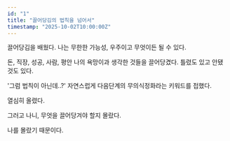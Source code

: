 ```yaml
---
id: "1"
title: "끌어당김의 법칙을 넘어서"
timestamp: "2025-10-02T10:00:00Z"
---
```


끌어당김을 배웠다.
나는 무한한 가능성, 우주이고 무엇이든 될 수 있다.

돈, 직장, 성공, 사람, 평안
나의 욕망이과 생각한 것들을 끌어당겼다.
틀렸도 있고 안됐것도 있다.

'그럼 법칙이 아닌데..?'
자연스럽게 다음단계의 무의식정화라는 키워드를 접했다.

열심히 올렸다.

그러고 나니,
무엇을 끌어당겨야 할지 몰랐다.

나를 몰랐기 때문이다.
